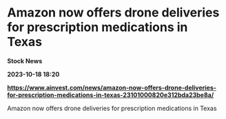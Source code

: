 # Amazon now offers drone deliveries for prescription medications in Texas
**Stock News**

**2023-10-18 18:20**

**https://www.ainvest.com/news/amazon-now-offers-drone-deliveries-for-prescription-medications-in-texas-23101000820e312bda23be8a/**

Amazon now offers drone deliveries for prescription medications in Texas